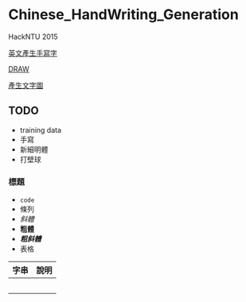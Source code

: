 # Chinese_HandWriting_Generation

HackNTU 2015

[英文產生手寫字](http://www.cs.toronto.edu/~graves/handwriting.html)

[DRAW](http://jmlr.org/proceedings/papers/v37/gregor15.pdf)

[產生文字圖](http://coolcd.blogspot.tw/2010/01/imagemagick.html)


## TODO
- training data
 - 手寫
 - 新細明體
- 打壁球

### 標題
- `code`
- 條列
- *斜體*
- **粗體**
- ***粗斜體***
- 表格

|   字串  |    說明    |
|:-------:|:-----------|
|   |  |
|       |  |
|   |  |
|       |  |
|  |  |
